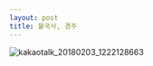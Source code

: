 ```yaml
---
layout: post
title: 불국사, 경주
---
```


![kakaotalk_20180203_1222128663](https://user-images.githubusercontent.com/26464535/35764016-a045fa2c-08fb-11e8-8f53-412e994133f4.jpg)
